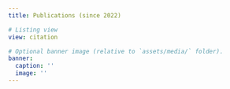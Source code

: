 ```yaml
---
title: Publications (since 2022)

# Listing view
view: citation

# Optional banner image (relative to `assets/media/` folder).
banner:
  caption: ''
  image: ''
---
```

